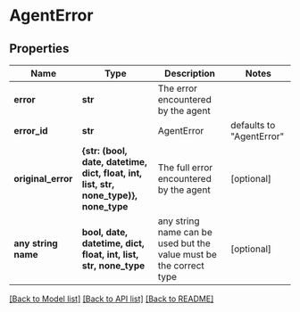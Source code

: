 # AgentError



## Properties
Name | Type | Description | Notes
------------ | ------------- | ------------- | -------------
**error** | **str** | The error encountered by the agent | 
**error_id** | **str** | AgentError | defaults to "AgentError"
**original_error** | **{str: (bool, date, datetime, dict, float, int, list, str, none_type)}, none_type** | The full error encountered by the agent | [optional] 
**any string name** | **bool, date, datetime, dict, float, int, list, str, none_type** | any string name can be used but the value must be the correct type | [optional]

[[Back to Model list]](../README.md#documentation-for-models) [[Back to API list]](../README.md#documentation-for-api-endpoints) [[Back to README]](../README.md)


